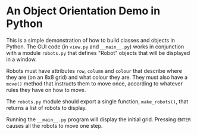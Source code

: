 An Object Orientation Demo in Python
====================================

This is a simple demonstration of how to build classes and objects in
Python. The GUI code (in ```view.py``` and ```__main__.py```) works
in conjunction with a module ```robots.py``` that defines "Robot" objects
that will be displayed in a window.

Robots must have attributes ```row```, ```column``` and ```colour``` that
describe where they are (on an 8x8 grid) and what colour they are. They
must also have a ```move()``` method that instructs them to move once,
according to whatever rules they have on how to move.

The ```robots.py``` module should export a single function,
```make_robots()```, that returns a list of robots to display.

Running the ```__main__.py``` program will display the initial grid.
Pressing ```ENTER``` causes all the robots to move one step.
